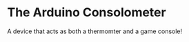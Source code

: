# The Arduino Consolometer

[](https://www.youtube.com/watch?v=Srl9ST27SpA)

A device that acts as both a thermomter and a game console!
